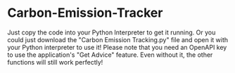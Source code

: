 # Carbon-Emission-Tracker
Just copy the code into your Python Interpreter to get it running. Or you could just download the "Carbon Emission Tracking.py" file and open it with your Python interpreter to use it!
Please note that you need an OpenAPI key to use the application's "Get Advice" feature. Even without it, the other functions will still work perfectly!
